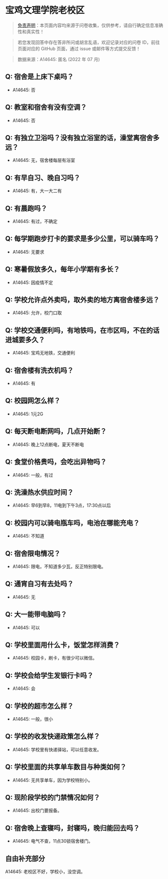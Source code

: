 # 宝鸡文理学院老校区

> [免责声明](https://colleges.chat/#_3)：本页面内容均来源于问卷收集，仅供参考，请自行确定信息准确性和真实性！

> 若您发现回答中存在答非所问或胡言乱语，欢迎记录对应的问卷 ID，前往页面对应的 GitHub 页面，通过 issue 或邮件等方式提交反馈！

> 数据来源：A14645: 匿名 (2022 年 07 月)

## Q: 宿舍是上床下桌吗？

- A14645: 否

## Q: 教室和宿舍有没有空调？

- A14645: 否

## Q: 有独立卫浴吗？没有独立浴室的话，澡堂离宿舍多远？

- A14645: 无，宿舍楼每层有浴室

## Q: 有早自习、晚自习吗？

- A14645: 有，大一大二有

## Q: 有晨跑吗？

- A14645: 有过，不确定

## Q: 每学期跑步打卡的要求是多少公里，可以骑车吗？

- A14645: 无要求

## Q: 寒暑假放多久，每年小学期有多长？

- A14645: 因疫情不定

## Q: 学校允许点外卖吗，取外卖的地方离宿舍楼多远？

- A14645: 允许，校门口取

## Q: 学校交通便利吗，有地铁吗，在市区吗，不在的话进城要多久？

- A14645: 宝鸡无地铁，交通便利

## Q: 宿舍楼有洗衣机吗？

- A14645: 有

## Q: 校园网怎么样？

- A14645: 1元2G

## Q: 每天断电断网吗，几点开始断？

- A14645: 晚上12点断电，夏天不断电

## Q: 食堂价格贵吗，会吃出异物吗？

- A14645: 一般，有过

## Q: 洗澡热水供应时间？

- A14645: 早6到早8，11电到下午3点，17:30点以后

## Q: 校园内可以骑电瓶车吗，电池在哪能充电？

- A14645: 不知道

## Q: 宿舍限电情况？

- A14645: 限电，不知道多少瓦，反正特别限电。

## Q: 通宵自习有去处吗？

- A14645: 无

## Q: 大一能带电脑吗？

- A14645: 可以

## Q: 学校里面用什么卡，饭堂怎样消费？

- A14645: 校园卡，刷卡，有很少可以微信。

## Q: 学校会给学生发银行卡吗？

- A14645: 会

## Q: 学校的超市怎么样？

- A14645: 一般，很小

## Q: 学校的收发快递政策怎么样？

- A14645: 学校里有快递驿站，可以任意收发。

## Q: 学校里面的共享单车数目与种类如何？

- A14645: 无共享单车，因为学校特别小。

## Q: 现阶段学校的门禁情况如何？

- A14645: 出校门要报备。

## Q: 宿舍晚上查寝吗，封寝吗，晚归能回去吗？

- A14645: 电气不查，11点30锁宿舍楼门。

## 自由补充部分

A14645: 老校区不好，学校小，没空调。